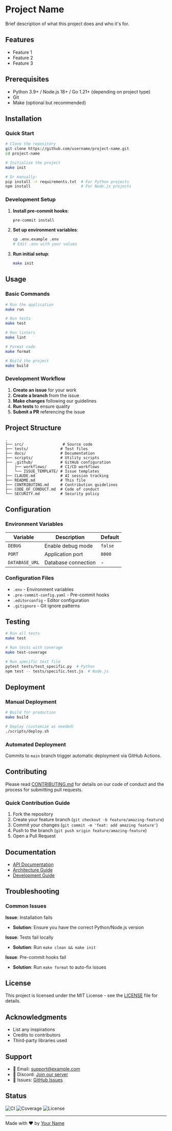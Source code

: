 # Project Name

Brief description of what this project does and who it's for.

## Features

- Feature 1
- Feature 2
- Feature 3

## Prerequisites

- Python 3.9+ / Node.js 18+ / Go 1.21+ (depending on project type)
- Git
- Make (optional but recommended)

## Installation

### Quick Start

```bash
# Clone the repository
git clone https://github.com/username/project-name.git
cd project-name

# Initialize the project
make init

# Or manually:
pip install -r requirements.txt  # For Python projects
npm install                      # For Node.js projects
```

### Development Setup

1. **Install pre-commit hooks**:
   ```bash
   pre-commit install
   ```

2. **Set up environment variables**:
   ```bash
   cp .env.example .env
   # Edit .env with your values
   ```

3. **Run initial setup**:
   ```bash
   make init
   ```

## Usage

### Basic Commands

```bash
# Run the application
make run

# Run tests
make test

# Run linters
make lint

# Format code
make format

# Build the project
make build
```

### Development Workflow

1. **Create an issue** for your work
2. **Create a branch** from the issue
3. **Make changes** following our guidelines
4. **Run tests** to ensure quality
5. **Submit a PR** referencing the issue

## Project Structure

```
.
├── src/                 # Source code
├── tests/              # Test files
├── docs/               # Documentation
├── scripts/            # Utility scripts
├── .github/            # GitHub configuration
│   ├── workflows/      # CI/CD workflows
│   └── ISSUE_TEMPLATE/ # Issue templates
├── CLAUDE.md           # AI session tracking
├── README.md           # This file
├── CONTRIBUTING.md     # Contribution guidelines
├── CODE_OF_CONDUCT.md  # Code of conduct
└── SECURITY.md         # Security policy
```

## Configuration

### Environment Variables

| Variable | Description | Default |
|----------|-------------|---------|
| `DEBUG` | Enable debug mode | `false` |
| `PORT` | Application port | `8000` |
| `DATABASE_URL` | Database connection | - |

### Configuration Files

- `.env` - Environment variables
- `.pre-commit-config.yaml` - Pre-commit hooks
- `.editorconfig` - Editor configuration
- `.gitignore` - Git ignore patterns

## Testing

```bash
# Run all tests
make test

# Run tests with coverage
make test-coverage

# Run specific test file
pytest tests/test_specific.py  # Python
npm test -- tests/specific.test.js  # Node.js
```

## Deployment

### Manual Deployment

```bash
# Build for production
make build

# Deploy (customize as needed)
./scripts/deploy.sh
```

### Automated Deployment

Commits to `main` branch trigger automatic deployment via GitHub Actions.

## Contributing

Please read [CONTRIBUTING.md](CONTRIBUTING.md) for details on our code of conduct and the process for submitting pull requests.

### Quick Contribution Guide

1. Fork the repository
2. Create your feature branch (`git checkout -b feature/amazing-feature`)
3. Commit your changes (`git commit -m 'feat: add amazing feature'`)
4. Push to the branch (`git push origin feature/amazing-feature`)
5. Open a Pull Request

## Documentation

- [API Documentation](docs/api.md)
- [Architecture Guide](docs/architecture.md)
- [Development Guide](docs/development.md)

## Troubleshooting

### Common Issues

**Issue**: Installation fails
- **Solution**: Ensure you have the correct Python/Node.js version

**Issue**: Tests fail locally
- **Solution**: Run `make clean && make init`

**Issue**: Pre-commit hooks fail
- **Solution**: Run `make format` to auto-fix issues

## License

This project is licensed under the MIT License - see the [LICENSE](LICENSE) file for details.

## Acknowledgments

- List any inspirations
- Credits to contributors
- Third-party libraries used

## Support

- 📧 Email: support@example.com
- 💬 Discord: [Join our server](https://discord.gg/example)
- 🐛 Issues: [GitHub Issues](https://github.com/username/project/issues)

## Status

![CI](https://github.com/username/project/workflows/CI/badge.svg)
![Coverage](https://codecov.io/gh/username/project/branch/main/graph/badge.svg)
![License](https://img.shields.io/github/license/username/project)

---

Made with ❤️ by [Your Name](https://github.com/username)